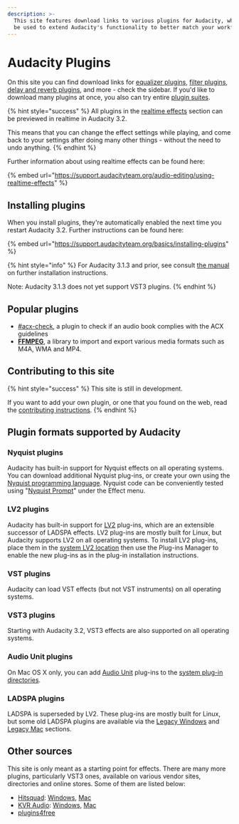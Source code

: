 ```yaml
---
description: >-
  This site features download links to various plugins for Audacity, which can
  be used to extend Audacity's functionality to better match your workflow.
---
```


# Audacity Plugins

On this site you can find download links for [equalizer plugins](realtime-effects/equalizers.md), [filter plugins](realtime-effects/filters.md), [delay and reverb plugins](realtime-effects/delay-and-reverb.md), and more - check the sidebar. If you'd like to download many plugins at once, you also can try entire [plugin suites](realtime-effects/plugin-suites.md).

{% hint style="success" %}
All plugins in the [realtime effects](broken-reference/) section can be previewed in realtime in Audacity 3.2.

This means that you can change the effect settings while playing, and come back to your settings after doing many other things - without the need to undo anything.
{% endhint %}

Further information about using realtime effects can be found here:

{% embed url="https://support.audacityteam.org/audio-editing/using-realtime-effects" %}

## Installing plugins

When you install plugins, they're automatically enabled the next time you restart Audacity 3.2. Further instructions can be found here:

{% embed url="https://support.audacityteam.org/basics/installing-plugins" %}

{% hint style="info" %}
For Audacity 3.1.3 and prior, see consult [the manual](https://manual.audacityteam.org/man/installing\_plug\_ins.html) on further installation instructions.

Note: Audacity 3.1.3 does not yet support VST3 plugins.
{% endhint %}

## Popular plugins

* [#acx-check](analyzers/analysis-plugins.md#acx-check "mention"), a plugin to check if an audio book complies with the ACX guidelines
* [**FFMPEG**](https://support.audacityteam.org/basics/downloading-and-installing-audacity/installing-ffmpeg), a library to import and export various media formats such as M4A, WMA and MP4.

## Contributing to this site

{% hint style="success" %}
This site is still in development.

If you want to add your own plugin, or one that you found on the web, read the [contributing instructions](contributing/adding-plugins-to-this-site.md).
{% endhint %}

## Plugin formats supported by Audacity

### Nyquist plugins

Audacity has built-in support for Nyquist effects on all operating systems. You can download additional Nyquist plug-ins, or create your own using the [Nyquist programming language](http://wiki.audacityteam.org/wiki/Nyquist\_Plug-ins\_Reference). Nyquist code can be conveniently tested using "[Nyquist Prompt](http://manual.audacityteam.org/man/nyquist\_prompt.html)" under the Effect menu.

### **LV2 plugins**

Audacity has built-in support for [LV2](http://lv2plug.in/) plug-ins, which are an extensible successor of LADSPA effects. LV2 plug-ins are mostly built for Linux, but Audacity supports LV2 on all operating systems. To install LV2 plug-ins, place them in the [system LV2 location](http://manual.audacityteam.org/man/effect\_menu.html#LV2\_effects) then use the Plug-ins Manager to enable the new plug-ins as in the plug-in installation instructions.

### **VST plugins**

Audacity can load VST effects (but not VST instruments) on all operating systems.

### VST3 plugins

Starting with Audacity 3.2, VST3 effects are also supported on all operating systems.

### Audio Unit plugins

On Mac OS X only, you can add [Audio Unit](http://wiki.audacityteam.org/wiki/Audio\_Units) plug-ins to the [system plug-in directories](http://manual.audacityteam.org/man/effect\_menu.html#add\_audio\_unit).

### LADSPA plugins

LADSPA is superseded by LV2. These plug-ins are mostly built for Linux, but some old LADSPA plugins are available via the [Legacy Windows](http://www.audacityteam.org/download/legacy-windows/) and [Legacy Mac](http://www.audacityteam.org/download/legacy-mac/) sections.

## Other sources

This site is only meant as a starting point for effects. There are many more plugins, particularly VST3 ones, available on various vendor sites, directories and online stores. Some of them are listed below:

* [Hitsquad](http://www.hitsquad.com/): [Windows](http://www.hitsquad.com/smm/win95/PLUGINS\_VST/), [Mac](http://www.hitsquad.com/smm/mac/PLUGINS\_VST/)
* [KVR Audio](http://www.kvraudio.com/): [Windows](http://www.kvraudio.com/q.php?search=1\&os\[]=win32\&ty\[]=e\&f1\[]=vst\&pr\[]=f\&sh\[]=s), [Mac](http://www.kvraudio.com/q.php?search=1\&os\[]=mac32\&ty\[]=e\&f1\[]=vst\&pr\[]=f\&sh\[]=s)
* [plugins4free](https://plugins4free.com/)
